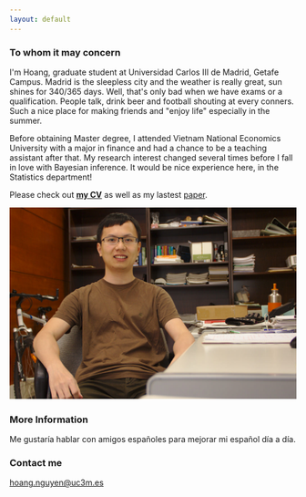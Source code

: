 ```yaml
---
layout: default
---
```


### To whom it may concern

I'm Hoang, graduate student at Universidad Carlos III de Madrid, Getafe Campus. Madrid is the sleepless city and the weather is really great, sun shines for 340/365 days. Well, that's only bad when we have exams or a qualification. People talk, drink beer and football shouting at every conners. Such a nice place for making friends and "enjoy life" especially in the summer.

Before obtaining Master degree, I attended Vietnam National Economics University with a major in finance and had a chance to be a teaching assistant after that. My research interest changed several times before I fall in love with Bayesian inference. It would be nice experience here, in the Statistics department!

Please check out [**my CV**](https://hoanguc3m.github.io/Talk/cv2019_norm.pdf) as well as my lastest [paper](https://hoanguc3m.github.io/Talk/02_vifcop/WP2-17-10-2018.pdf).

![hoang@uc3m](https://raw.githubusercontent.com/hoanguc3m/hoanguc3m.github.io/master/images/photo1.jpg)

### More Information

Me gustaría hablar con amigos españoles para mejorar mi español día a día.

### Contact me

[hoang.nguyen@uc3m.es](mailto:hoang.nguyen@uc3m.es)